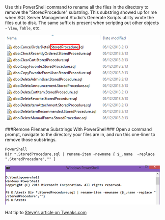 <!--{Title:"Test 456",PublishedOn:"Dec 6 2013",Intro:"Test 123"}-->

Use this PowerShell command to rename all the files in the directory to remove the "StoredProcedure" substring. This substring showed up for me when SQL Server Management Studio's Generate Scripts utility wrote the files out to disk. The same suffix is present when scripting out other objects - `View`, `Table`, etc.
 
![](img/batch-rename-files.png)

###Remove Filename Substrings With PowerShell###
Open a command prompt, navigate to the directory your files are in, and run this one-liner to remove those substrings.
```
PowerShell
Dir *.StoredProcedure.sql | rename-item -newname { $_.name  -replace ".StoredProcedure","" }
```

![](img/batch-rename-files-console.png)

Hat tip to [Steve's article on Tweaks.com](http://tweaks.com/windows/49459/batch-file-rename-with-windows-powershell/)
